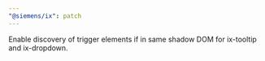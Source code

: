 ```yaml
---
"@siemens/ix": patch
---
```


Enable discovery of trigger elements if in same shadow DOM for ix-tooltip and ix-dropdown.
